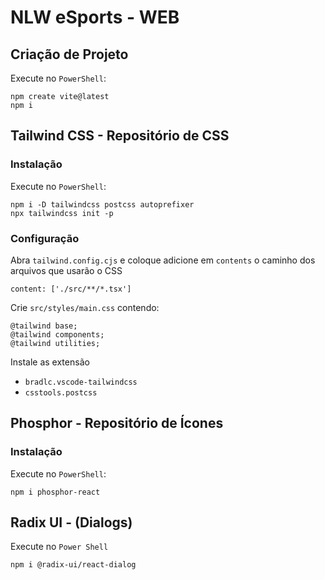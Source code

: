 # NLW eSports - WEB
## Criação de Projeto
Execute no `PowerShell`:
```
npm create vite@latest
npm i
```


## Tailwind CSS - Repositório de CSS
### Instalação
Execute no `PowerShell`:
```
npm i -D tailwindcss postcss autoprefixer
npx tailwindcss init -p
```
### Configuração
Abra `tailwind.config.cjs` e coloque adicione em `contents` o caminho dos arquivos que usarão o CSS
```
content: ['./src/**/*.tsx']
```
Crie `src/styles/main.css` contendo:
```
@tailwind base;
@tailwind components;
@tailwind utilities;
```
Instale as extensão
* `bradlc.vscode-tailwindcss`
* `csstools.postcss`

## Phosphor - Repositório de Ícones
### Instalação
Execute no `PowerShell`:
```
npm i phosphor-react
```

## Radix UI - (Dialogs)
Execute no `Power Shell`
```
npm i @radix-ui/react-dialog
```